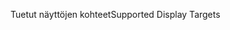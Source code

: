 <span data-ttu-id="74229-101">Tuetut näyttöjen kohteet</span><span class="sxs-lookup"><span data-stu-id="74229-101">Supported Display Targets</span></span>
